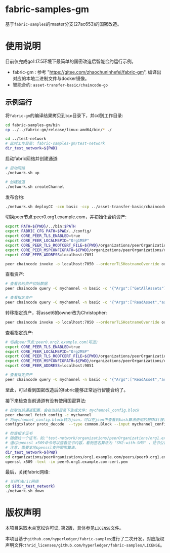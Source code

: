 fabric-samples-gm
============================

基于`fabric-samples`的master分支(27ac653)的国密改造。

# 使用说明
目前仅完成go1.17.5环境下最简单的国密改造后智能合约运行示例。

- fabric-gm : 参考 "https://gitee.com/zhaochuninhefei/fabric-gm", 编译出对应的本地二进制文件与docker镜像。
- 智能合约: `asset-transfer-basic/chaincode-go`

## 示例运行
将`fabric-gm`的编译结果拷贝到`bin`目录下，并cd到工作目录:
```sh
cd fabric-samples-gm/bin
cp ../../fabric-gm/release/linux-amd64/bin/* ./

cd ../test-network
# 此时工作目录: fabric-samples-gm/test-network
dir_test_network=${PWD}
```

启动fabric网络并创建通道:
```sh
# 启动网络
./network.sh up

# 创建通道
./network.sh createChannel
```

发布合约:
```sh
./network.sh deployCC -ccn basic -ccp ../asset-transfer-basic/chaincode-go -ccl go
```

切换peer节点:peer0.org1.example.com，并初始化合约资产:
```sh
export PATH=${PWD}/../bin:$PATH
export FABRIC_CFG_PATH=$PWD/../config/
export CORE_PEER_TLS_ENABLED=true
export CORE_PEER_LOCALMSPID="Org1MSP"
export CORE_PEER_TLS_ROOTCERT_FILE=${PWD}/organizations/peerOrganizations/org1.example.com/peers/peer0.org1.example.com/tls/ca.crt
export CORE_PEER_MSPCONFIGPATH=${PWD}/organizations/peerOrganizations/org1.example.com/users/Admin@org1.example.com/msp
export CORE_PEER_ADDRESS=localhost:7051

peer chaincode invoke -o localhost:7050 --ordererTLSHostnameOverride orderer.example.com --tls --cafile ${PWD}/organizations/ordererOrganizations/example.com/orderers/orderer.example.com/msp/tlscacerts/tlsca.example.com-cert.pem -C mychannel -n basic --peerAddresses localhost:7051 --tlsRootCertFiles ${PWD}/organizations/peerOrganizations/org1.example.com/peers/peer0.org1.example.com/tls/ca.crt --peerAddresses localhost:9051 --tlsRootCertFiles ${PWD}/organizations/peerOrganizations/org2.example.com/peers/peer0.org2.example.com/tls/ca.crt -c '{"function":"InitLedger","Args":[]}'

```

查看资产:
```sh
# 查看合约资产初始数据
peer chaincode query -C mychannel -n basic -c '{"Args":["GetAllAssets"]}'

# 查看指定资产
peer chaincode query -C mychannel -n basic -c '{"Args":["ReadAsset","asset6"]}'
```

转移指定资产，将asset6的owner改为Christopher:
```sh
peer chaincode invoke -o localhost:7050 --ordererTLSHostnameOverride orderer.example.com --tls --cafile ${PWD}/organizations/ordererOrganizations/example.com/orderers/orderer.example.com/msp/tlscacerts/tlsca.example.com-cert.pem -C mychannel -n basic --peerAddresses localhost:7051 --tlsRootCertFiles ${PWD}/organizations/peerOrganizations/org1.example.com/peers/peer0.org1.example.com/tls/ca.crt --peerAddresses localhost:9051 --tlsRootCertFiles ${PWD}/organizations/peerOrganizations/org2.example.com/peers/peer0.org2.example.com/tls/ca.crt -c '{"function":"TransferAsset","Args":["asset6","Christopher"]}'
```

查看指定资产:
```sh
# 切换peer节点:peer0.org2.example.com(可选)
export CORE_PEER_TLS_ENABLED=true
export CORE_PEER_LOCALMSPID="Org2MSP"
export CORE_PEER_TLS_ROOTCERT_FILE=${PWD}/organizations/peerOrganizations/org2.example.com/peers/peer0.org2.example.com/tls/ca.crt
export CORE_PEER_MSPCONFIGPATH=${PWD}/organizations/peerOrganizations/org2.example.com/users/Admin@org2.example.com/msp
export CORE_PEER_ADDRESS=localhost:9051

# 查看指定资产
peer chaincode query -C mychannel -n basic -c '{"Args":["ReadAsset","asset6"]}'
```

至此，可以看到国密改造后的fabric能够正常运行智能合约了。

接下来检查当前通道有没有使用国密算法:
```sh
# 拉取当前通道配置，会在当前目录下生成文件: mychannel_config.block
peer channel fetch config -c mychannel
# 将mychannel_config.block转为json，可以在json中查看到hash算法使用的是SM3(搜索关键字"hash_function")
configtxlator proto_decode  --type common.Block --input mychannel_config.block > mychannel_config.json

# 检查相关证书
# 随便找一个证书，如:"test-network/organizations/peerOrganizations/org1.example.com/peers/peer0.org1.example.com/msp/signcerts/peer0.org1.example.com-cert.pem"
# 通过openssl x509命令可以查看证书内容，看到签名算法为 "SM2-with-SM3" ，证书公钥算法为 "sm2"
# 注意，需要本地openssl支持国密算法。
dir_test_network=${PWD}
cd organizations/peerOrganizations/org1.example.com/peers/peer0.org1.example.com/msp/signcerts/
openssl x509 -text -in peer0.org1.example.com-cert.pem

```

最后，关闭fabric网络:
```sh
# 关闭fabric网络
cd ${dir_test_network}
./network.sh down
```


# 版权声明
本项目采取木兰宽松许可证, 第2版，具体参见`LICENSE`文件。

本项目基于`github.com/hyperledger/fabric-samples`进行了二次开发，对应版权声明文件:`thrid_licenses/github.com/hyperledger/fabric-samples/LICENSE`。